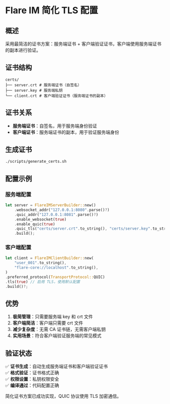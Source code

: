 # Flare IM 简化 TLS 配置

## 概述

采用最简洁的证书方案：服务端证书 + 客户端验证证书，客户端使用服务端证书的副本进行验证。

## 证书结构

```
certs/
├── server.crt # 服务端证书（自签名）
├── server.key # 服务端私钥
└── client.crt # 客户端验证证书（服务端证书的副本）
```

## 证书关系

- **服务端证书**：自签名，用于服务端身份验证
- **客户端证书**：服务端证书的副本，用于验证服务端身份

## 生成证书

```bash
./scripts/generate_certs.sh
```

## 配置示例

### 服务端配置
```rust
let server = FlareIMServerBuilder::new()
    .websocket_addr("127.0.0.1:8080".parse()?)
    .quic_addr("127.0.0.1:8081".parse()?)
    .enable_websocket(true)
    .enable_quic(true)
    .quic_tls("certs/server.crt".to_string(), "certs/server.key".to_string())
    .build();
```

### 客户端配置
```rust
let client = FlareIMClientBuilder::new(
    "user_001".to_string(),
    "flare-core://localhost".to_string(),
)
.preferred_protocol(TransportProtocol::QUIC)
.tls(true) // 启用 TLS，使用默认配置
.build()?;
```

## 优势

1. **极简管理**：只需要服务端 key 和 crt 文件
2. **客户端简洁**：客户端只需要 crt 文件
3. **减少复杂度**：无需 CA 证书链，无需客户端私钥
4. **实用场景**：符合客户端验证服务端的常见模式

## 验证状态

✅ **证书生成**：自动生成服务端证书和客户端验证证书  
✅ **格式验证**：证书格式正确  
✅ **权限设置**：私钥权限安全  
✅ **编译通过**：代码配置正确  

简化证书方案已成功实现，QUIC 协议使用 TLS 加密通信。 